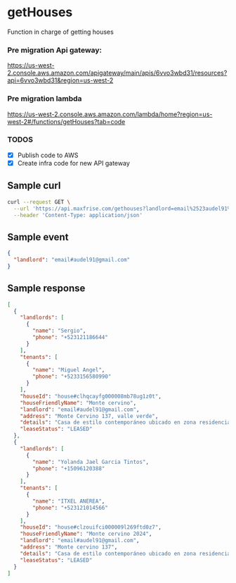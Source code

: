 # getHouses

Function in charge of getting houses

### Pre migration Api gateway:

https://us-west-2.console.aws.amazon.com/apigateway/main/apis/6vvo3wbd31/resources?api=6vvo3wbd31&region=us-west-2

### Pre migration lambda

https://us-west-2.console.aws.amazon.com/lambda/home?region=us-west-2#/functions/getHouses?tab=code

### TODOS

- [x] Publish code to AWS
- [x] Create infra code for new API gateway

## Sample curl

```bash
curl --request GET \
  --url 'https://api.maxfrise.com/gethouses?landlord=email%2523audel91%2540gmail.com' \
  --header 'Content-Type: application/json'
```

## Sample event

```json
{
  "landlord": "email#audel91@gmail.com"
}
```

## Sample response

```json
[
  {
    "landlords": [
      {
        "name": "Sergio",
        "phone": "+523121186644"
      }
    ],
    "tenants": [
      {
        "name": "Miguel Angel",
        "phone": "+5233156580990"
      }
    ],
    "houseId": "house#clhqcayfg000008mb78ug1z0t",
    "houseFriendlyName": "Monte cervino",
    "landlord": "email#audel91@gmail.com",
    "address": "Monte Cervino 137, valle verde",
    "details": "Casa de estilo contemporáneo ubicado en zona residencial. en primer nivel tiene cochera descubierta para dos autos, jardín frontal, vestíbulo de ingreso, medio baño, recámara con closet y baño completo, cubo de escaleras, sala, comedor, cocina integral con parrilla y campana, patio de servicio y jardín posterior; en planta alta, cubo de escaleras, distribuidor, terraza descubierta y recámara con closet y baño completo",
    "leaseStatus": "LEASED"
  },
  {
    "landlords": [
      {
        "name": "Yolanda Jael Garcia Tintos",
        "phone": "+15096120388"
      }
    ],
    "tenants": [
      {
        "name": "ITXEL ANEREA",
        "phone": "+523121014566"
      }
    ],
    "houseId": "house#clzouifci000009l269ftd0z7",
    "houseFriendlyName": "Monte cervino 2024",
    "landlord": "email#audel91@gmail.com",
    "address": "Monte cervino 137",
    "details": "Casa de estilo contemporáneo ubicado en zona residencial. en primer nivel tiene cochera descubierta para dos autos, jardín frontal, vestíbulo de ingreso, medio baño, recámara con closet y baño completo, cubo de escaleras, sala, comedor, cocina integral con parrilla y campana, patio de servicio y jardín posterior; en planta alta, cubo de escaleras, distribuidor, terraza descubierta y recámara con closet y baño completo",
    "leaseStatus": "LEASED"
  }
]
```
